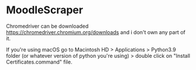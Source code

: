 # MoodleScraper

Chromedriver can be downloaded https://chromedriver.chromium.org/downloads and i don't own any part of it.

If you're using macOS go to Macintosh HD > Applications > Python3.9 folder (or whatever version of python you're using) > double click on "Install Certificates.command" file.

